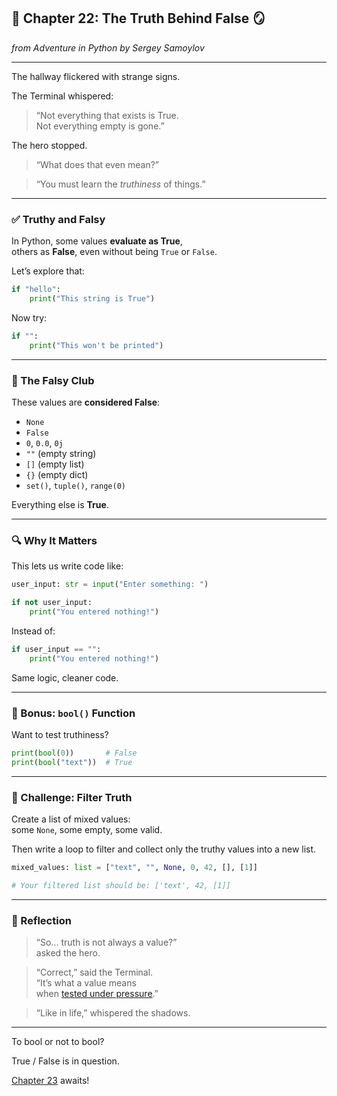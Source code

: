 ## 🐍 Chapter 22: The Truth Behind False 🪞  
*from Adventure in Python by Sergey Samoylov*

---

The hallway flickered with strange signs.

The Terminal whispered:  
> “Not everything that exists is True.  
> Not everything empty is gone.”

The hero stopped.

> “What does that even mean?”

> “You must learn the *truthiness* of things.”

---

### ✅ Truthy and Falsy

In Python, some values **evaluate as True**,  
others as **False**, even without being `True` or `False`.

Let’s explore that:

```python
if "hello":
    print("This string is True")
```

Now try:

```python
if "":
    print("This won't be printed")
```

---

### 🔎 The Falsy Club

These values are **considered False**:

- `None`
- `False`
- `0`, `0.0`, `0j`
- `""` (empty string)
- `[]` (empty list)
- `{}` (empty dict)
- `set()`, `tuple()`, `range(0)`

Everything else is **True**.

---

### 🔍 Why It Matters

This lets us write code like:

```python
user_input: str = input("Enter something: ")

if not user_input:
    print("You entered nothing!")
```

Instead of:

```python
if user_input == "":
    print("You entered nothing!")
```

Same logic, cleaner code.

---

### 🧪 Bonus: `bool()` Function

Want to test truthiness?

```python
print(bool(0))       # False
print(bool("text"))  # True
```

---

### 🧠 Challenge: Filter Truth

Create a list of mixed values:  
some `None`, some empty, some valid.

Then write a loop to filter and collect
only the truthy values into a new list.

```python
mixed_values: list = ["text", "", None, 0, 42, [], [1]]

# Your filtered list should be: ['text', 42, [1]]
```

---

### 🧠 Reflection

> “So... truth is not always a value?”  
> asked the hero.

> “Correct,” said the Terminal.  
> “It’s what a value means  
> when [tested under pressure](value_under_pressure.md).”

> “Like in life,” whispered the shadows.

---

To bool or not to bool?

True / False is in question.

[Chapter 23](Chapter_23.md) awaits!
